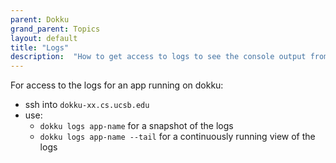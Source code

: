 ```yaml
---
parent: Dokku
grand_parent: Topics
layout: default
title: "Logs"
description:  "How to get access to logs to see the console output from the backend"
---
```


For access to the logs for an app running on dokku:

* ssh into `dokku-xx.cs.ucsb.edu`
* use:
  * `dokku logs app-name` for a snapshot of the logs
  * `dokku logs app-name --tail` for a continuously running view of the logs
